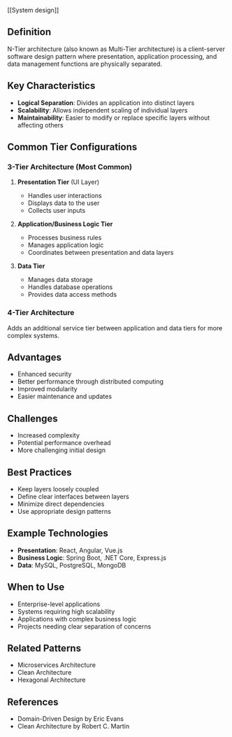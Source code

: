 [[System design]]
## Definition
N-Tier architecture (also known as Multi-Tier architecture) is a client-server software design pattern where presentation, application processing, and data management functions are physically separated.

## Key Characteristics
- **Logical Separation**: Divides an application into distinct layers
- **Scalability**: Allows independent scaling of individual layers
- **Maintainability**: Easier to modify or replace specific layers without affecting others

## Common Tier Configurations

### 3-Tier Architecture (Most Common)
1. **Presentation Tier** (UI Layer)
   - Handles user interactions
   - Displays data to the user
   - Collects user inputs

2. **Application/Business Logic Tier**
   - Processes business rules
   - Manages application logic
   - Coordinates between presentation and data layers

3. **Data Tier**
   - Manages data storage
   - Handles database operations
   - Provides data access methods

### 4-Tier Architecture
Adds an additional service tier between application and data tiers for more complex systems.

## Advantages
- Enhanced security
- Better performance through distributed computing
- Improved modularity
- Easier maintenance and updates

## Challenges
- Increased complexity
- Potential performance overhead
- More challenging initial design

## Best Practices
- Keep layers loosely coupled
- Define clear interfaces between layers
- Minimize direct dependencies
- Use appropriate design patterns

## Example Technologies
- **Presentation**: React, Angular, Vue.js
- **Business Logic**: Spring Boot, .NET Core, Express.js
- **Data**: MySQL, PostgreSQL, MongoDB

## When to Use
- Enterprise-level applications
- Systems requiring high scalability
- Applications with complex business logic
- Projects needing clear separation of concerns

## Related Patterns
- Microservices Architecture
- Clean Architecture
- Hexagonal Architecture

## References
- Domain-Driven Design by Eric Evans
- Clean Architecture by Robert C. Martin